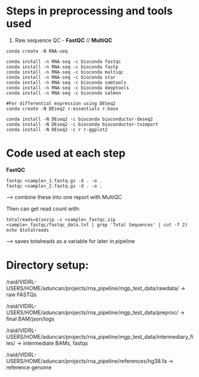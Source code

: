 # Steps in preprocessing and tools used
 1. Raw sequence QC - **FastQC** // **MultiQC**



```
conda create -N RNA-seq

conda install -n RNA-seq -c bioconda fastqc
conda install -n RNA-seq -c bioconda fastp
conda install -n RNA-seq -c bioconda multiqc
conda install -n RNA-seq -c bioconda star
conda install -n RNA-seq -c bioconda samtools
conda install -n RNA-seq -c bioconda deeptools
conda install -n RNA-seq -c bioconda salmon

#For differential expression using DESeq2
conda create -N DEseq2 r-essentials r-base

conda install -N DEseq2 -c bioconda bioconductor-deseq2
conda install -N DEseq2 -c bioconda bioconductor-tximport 
conda install -N DEseq2 -c r r-ggplot2
```


# Code used at each step
**FastQC** 


```
fastqc <sample>_1.fastq.gz -d . -o .
fastqc <sample>_2.fastq.gz -d . -o .
```


--> combine these into one report with MultiQC

Then can get read count with:
```
totalreads=$(unzip -c <sample>_fastqc.zip <sample>_fastqc/fastqc_data.txt | grep 'Total Sequences' | cut -f 2)
echo $totalreads
```
--> saves totalreads as a variable for later in pipeline





# Directory setup:
/raid/VIDRL-USERS/HOME/aduncan/projects/rna_pipeline/mgp_test_data/rawdata/ 
→ raw FASTQs

/raid/VIDRL-USERS/HOME/aduncan/projects/rna_pipeline/mgp_test_data/preproc/ 
→ final BAM/json/logs

/raid/VIDRL-USERS/HOME/aduncan/projects/rna_pipeline/mgp_test_data/intermediary_files/ 
→ intermediate BAMs, fastqs

/raid/VIDRL-USERS/HOME/aduncan/projects/rna_pipeline/references/hg38.fa 
→ reference genome
